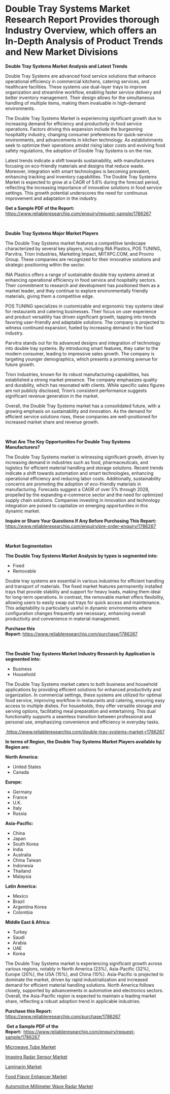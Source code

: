 <p><h1>Double Tray Systems Market Research Report Provides thorough Industry Overview, which offers an In-Depth Analysis of Product Trends and New Market Divisions</h1></p><p><strong>Double Tray Systems Market Analysis and Latest Trends</strong></p>
<p><p>Double Tray Systems are advanced food service solutions that enhance operational efficiency in commercial kitchens, catering services, and healthcare facilities. These systems use dual-layer trays to improve organization and streamline workflow, enabling faster service delivery and better inventory management. Their design allows for the simultaneous handling of multiple items, making them invaluable in high-demand environments.</p><p>The Double Tray Systems Market is experiencing significant growth due to increasing demand for efficiency and productivity in food service operations. Factors driving this expansion include the burgeoning hospitality industry, changing consumer preferences for quick-service environments, and advancements in kitchen technology. As establishments seek to optimize their operations amidst rising labor costs and evolving food safety regulations, the adoption of Double Tray Systems is on the rise.</p><p>Latest trends indicate a shift towards sustainability, with manufacturers focusing on eco-friendly materials and designs that reduce waste. Moreover, integration with smart technologies is becoming prevalent, enhancing tracking and inventory capabilities. The Double Tray Systems Market is expected to grow at a CAGR of 5.6% during the forecast period, reflecting the increasing importance of innovative solutions in food service settings. This growth potential underscores the need for continuous improvement and adaptation in the industry.</p></p>
<p><strong>Get a Sample PDF of the Report:&nbsp;</strong> <a href="https://www.reliableresearchiq.com/enquiry/request-sample/1786267?utm_campaign=1106&utm_medium=2&utm_source=Github&utm_content=ia&utm_term=19122024&utm_id=double-tray-systems">https://www.reliableresearchiq.com/enquiry/request-sample/1786267</a></p>
<p>&nbsp;</p>
<p><strong>Double Tray Systems Major Market Players</strong></p>
<p><p>The Double Tray Systems market features a competitive landscape characterized by several key players, including INA Plastics, POS TUNING, Parvitra, Trion Industries, Marketing Impact, MITXPC.COM, and Proviro Group. These companies are recognized for their innovative solutions and strategic positioning within the sector.</p><p>INA Plastics offers a range of sustainable double tray systems aimed at enhancing operational efficiency in food service and hospitality sectors. Their commitment to research and development has positioned them as a market leader, and they continue to explore environmentally friendly materials, giving them a competitive edge.</p><p>POS TUNING specializes in customizable and ergonomic tray systems ideal for restaurants and catering businesses. Their focus on user experience and product versatility has driven significant growth, tapping into trends favoring user-friendly and adaptable solutions. The company is projected to witness continued expansion, fueled by increasing demand in the food industry.</p><p>Parvitra stands out for its advanced designs and integration of technology into double tray systems. By introducing smart features, they cater to the modern consumer, leading to impressive sales growth. The company is targeting younger demographics, which presents a promising avenue for future growth.</p><p>Trion Industries, known for its robust manufacturing capabilities, has established a strong market presence. The company emphasizes quality and durability, which has resonated with clients. While specific sales figures are not publicly disclosed, Trion’s consistent performance suggests significant revenue generation in the market.</p><p>Overall, the Double Tray Systems market has a consolidated future, with a growing emphasis on sustainability and innovation. As the demand for efficient service solutions rises, these companies are well-positioned for increased market share and revenue growth.</p></p>
<p>&nbsp;</p>
<p><strong>What Are The Key Opportunities For Double Tray Systems Manufacturers?</strong></p>
<p><p>The Double Tray Systems market is witnessing significant growth, driven by increasing demand in industries such as food, pharmaceuticals, and logistics for efficient material handling and storage solutions. Recent trends indicate a shift towards automation and smart technologies, enhancing operational efficiency and reducing labor costs. Additionally, sustainability concerns are promoting the adoption of eco-friendly materials in manufacturing. Forecasts suggest a CAGR of over 5% through 2028, propelled by the expanding e-commerce sector and the need for optimized supply chain solutions. Companies investing in innovation and technology integration are poised to capitalize on emerging opportunities in this dynamic market.</p></p>
<p><strong>Inquire or Share Your Questions If Any Before Purchasing This Report:</strong> <a href="https://www.reliableresearchiq.com/enquiry/pre-order-enquiry/1786267?utm_campaign=1106&utm_medium=2&utm_source=Github&utm_content=ia&utm_term=19122024&utm_id=double-tray-systems">https://www.reliableresearchiq.com/enquiry/pre-order-enquiry/1786267</a></p>
<p>&nbsp;</p>
<p><strong>Market Segmentation</strong></p>
<p><strong>The Double Tray Systems Market Analysis by types is segmented into:</strong></p>
<p><ul><li>Fixed</li><li>Removable</li></ul></p>
<p><p>Double tray systems are essential in various industries for efficient handling and transport of materials. The fixed market features permanently installed trays that provide stability and support for heavy loads, making them ideal for long-term operations. In contrast, the removable market offers flexibility, allowing users to easily swap out trays for quick access and maintenance. This adaptability is particularly useful in dynamic environments where configuration changes frequently are necessary, enhancing overall productivity and convenience in material management.</p></p>
<p><strong>Purchase this Report:&nbsp;</strong><a href="https://www.reliableresearchiq.com/purchase/1786267?utm_campaign=1106&utm_medium=2&utm_source=Github&utm_content=ia&utm_term=19122024&utm_id=double-tray-systems">https://www.reliableresearchiq.com/purchase/1786267</a></p>
<p>&nbsp;</p>
<p><strong>The Double Tray Systems Market Industry Research by Application is segmented into:</strong></p>
<p><ul><li>Business</li><li>Household</li></ul></p>
<p><p>The Double Tray Systems market caters to both business and household applications by providing efficient solutions for enhanced productivity and organization. In commercial settings, these systems are utilized for optimal food service, improving workflow in restaurants and catering, ensuring easy access to multiple dishes. For households, they offer versatile storage and serving options, facilitating meal preparation and entertaining. This dual functionality supports a seamless transition between professional and personal use, emphasizing convenience and efficiency in everyday tasks.</p></p>
<p><a href="https://www.reliableresearchiq.com/double-tray-systems-market-r1786267?utm_campaign=1106&utm_medium=2&utm_source=Github&utm_content=ia&utm_term=19122024&utm_id=double-tray-systems">&nbsp;https://www.reliableresearchiq.com/double-tray-systems-market-r1786267</a></p>
<p><strong>In terms of Region, the Double Tray Systems Market Players available by Region are:</strong></p>
<p>
    <p> <strong> North America: </strong>
        <ul>
            <li>United States</li>
            <li>Canada</li>
        </ul>
        </p> 
    <p> <strong> Europe: </strong>
        <ul>
            <li>Germany</li>
            <li>France</li>
            <li>U.K.</li>
            <li>Italy</li>
            <li>Russia</li>
        </ul>
        </p> 
    <p> <strong> Asia-Pacific: </strong>
        <ul>
            <li>China</li>
            <li>Japan</li>
            <li>South Korea</li>
            <li>India</li>
            <li>Australia</li>
            <li>China Taiwan</li>
            <li>Indonesia</li>
            <li>Thailand</li>
            <li>Malaysia</li>
        </ul>
        </p> 
    <p> <strong> Latin America: </strong>
        <ul>
            <li>Mexico</li>
            <li>Brazil</li>
            <li>Argentina Korea</li>
            <li>Colombia</li>
        </ul>
        </p> 
    <p> <strong> Middle East & Africa: </strong>
        <ul>
            <li>Turkey</li>
            <li>Saudi</li>
            <li>Arabia</li>
            <li>UAE</li>
            <li>Korea</li>
        </ul>
    </p>
    </p>
<p><p>The Double Tray Systems market is experiencing significant growth across various regions, notably in North America (23%), Asia-Pacific (32%), Europe (20%), the USA (15%), and China (10%). Asia-Pacific is projected to dominate the market, driven by rapid industrialization and increased demand for efficient material handling solutions. North America follows closely, supported by advancements in automotive and electronics sectors. Overall, the Asia-Pacific region is expected to maintain a leading market share, reflecting a robust adoption trend in applicable industries.</p></p>
<p><strong>Purchase this Report: </strong><a href="https://www.reliableresearchiq.com/purchase/1786267?utm_campaign=1106&utm_medium=2&utm_source=Github&utm_content=ia&utm_term=19122024&utm_id=double-tray-systems">https://www.reliableresearchiq.com/purchase/1786267</a></p>
<p>&nbsp;<strong>Get a Sample PDF of the Report:&nbsp;&nbsp;</strong><a href="https://www.reliableresearchiq.com/enquiry/request-sample/1786267?utm_campaign=1106&utm_medium=2&utm_source=Github&utm_content=ia&utm_term=19122024&utm_id=double-tray-systems">https://www.reliableresearchiq.com/enquiry/request-sample/1786267</a></p>
<p><strong></strong></p>
<p><p><a href="https://www.linkedin.com/pulse/industry-analysis-technological-advancements-microwave-kawpe?utm_campaign=1106&utm_medium=2&utm_source=Github&utm_content=ia&utm_term=19122024&utm_id=double-tray-systems">Microwave Tube Market</a></p><p><a href="https://www.linkedin.com/pulse/forecast-imaging-radar-sensor-market-from-2024-2031-rapid-growth-nsqfe?utm_campaign=1106&utm_medium=2&utm_source=Github&utm_content=ia&utm_term=19122024&utm_id=double-tray-systems">Imaging Radar Sensor Market</a></p><p><a href="https://www.linkedin.com/pulse/according-latest-laminarin-market-forecast-set-experience-significant-xu9mf?utm_campaign=1106&utm_medium=2&utm_source=Github&utm_content=ia&utm_term=19122024&utm_id=double-tray-systems">Laminarin Market</a></p><p><a href="https://www.linkedin.com/pulse/global-food-flavor-enhancer-market-size-2024-2031-insights-vttrf?utm_campaign=1106&utm_medium=2&utm_source=Github&utm_content=ia&utm_term=19122024&utm_id=double-tray-systems">Food Flavor Enhancer Market</a></p><p><a href="https://www.linkedin.com/pulse/examining-global-automotive-millimeter-wave-radar-markets-138cagr-6fhae?utm_campaign=1106&utm_medium=2&utm_source=Github&utm_content=ia&utm_term=19122024&utm_id=double-tray-systems">Automotive Millimeter Wave Radar Market</a></p></p>